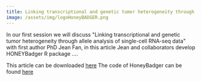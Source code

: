 ```yaml
---
title: Linking transcriptional and genetic tumor heterogeneity through allele analysis of single-cell RNA-seq data
image: /assets/img/logoHoneyBADGER.png
---
```


In our first session we will discuss "Linking transcriptional and genetic tumor heterogeneity through allele analysis of single-cell RNA-seq data" with first author PhD Jean Fan, in this article Jean and collaborators develop HONEYBadger R package ....

This article can be downloaded [here](https://pubmed.ncbi.nlm.nih.gov/29898899/)
The code of HoneyBadger can be found [here](https://github.com/JEFworks/HoneyBADGER)

